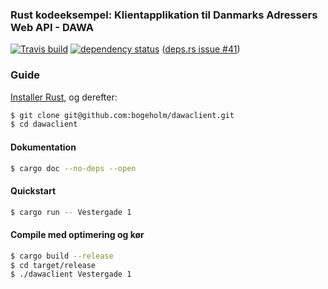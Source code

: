 ### Rust kodeeksempel: Klientapplikation til Danmarks Adressers Web API - DAWA

[![Travis build](https://travis-ci.com/bogeholm/dawaclient.svg?branch=master)](https://travis-ci.com/github/bogeholm/dawaclient)
[![dependency status](https://deps.rs/repo/github/bogeholm/dawaclient/status.svg)](https://deps.rs/repo/github/bogeholm/dawaclient) ([deps.rs issue #41](https://github.com/srijs/deps.rs/issues/41))

### Guide
[Installer Rust](https://www.rust-lang.org/tools/install), og derefter:
```bash
$ git clone git@github.com:bogeholm/dawaclient.git
$ cd dawaclient
```

#### Dokumentation
```bash
$ cargo doc --no-deps --open
```

#### Quickstart
```bash
$ cargo run -- Vestergade 1
``` 

#### Compile med optimering og kør
```bash
$ cargo build --release
$ cd target/release
$ ./dawaclient Vestergade 1
``` 
